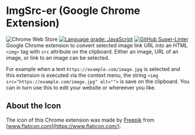 # ImgSrc-er (Google Chrome Extension)
![Chrome Web Store](https://img.shields.io/chrome-web-store/v/mmalpdcdmbloijpgoagaeallfnmioika) [![Language grade: JavaScript](https://img.shields.io/lgtm/grade/javascript/g/ttsukagoshi/chrome-ext_ImgSrc-er.svg?logo=lgtm&logoWidth=18)](https://lgtm.com/projects/g/ttsukagoshi/chrome-ext_ImgSrc-er/context:javascript) [![GitHub Super-Linter](https://github.com/ttsukagoshi/chrome-ext_ImgSrc-er/workflows/Lint%20Code%20Base/badge.svg)](https://github.com/marketplace/actions/super-linter)  
Google Chrome extension to convert selected image link URL into an HTML `<img>` tag with `src` attribute on the clipboard. Either an image, URL of an image, or link to an image can be selected.

For example when a text `https://example.com/image.jpg` is selected and this extension is executed via the context menu, the string `<img src="https://example.com/image.jpg" alt="">` is save on the clipboard. You can in turn use this to edit your website or whereever you like.

## About the Icon
The icon of this Chrome extension was made by [Freepik](https://www.flaticon.com/authors/freepik) from [www.flaticon.com](https://www.flaticon.com/).